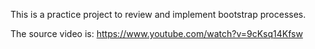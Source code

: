 This is a practice project to review and implement bootstrap processes.

The source video is: https://www.youtube.com/watch?v=9cKsq14Kfsw